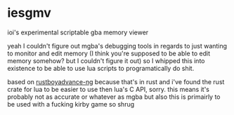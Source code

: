 # iesgmv

ioi's experimental scriptable gba memory viewer

yeah I couldn't figure out mgba's debugging tools in regards to just wanting to monitor and edit memory (I think you're supposed to be able to edit memory somehow? but I couldn't figure it out) so I whipped this into existence to be able to use lua scripts to programatically do shit.

based on [rustboyadvance-ng](https://github.com/michelhe/rustboyadvance-ng) because that's in rust and i've found the rust crate for lua to be easier to use then lua's C API, sorry. this means it's probably not as accurate or whatever as mgba but also this is primairly to be used with a fucking kirby game so shrug
